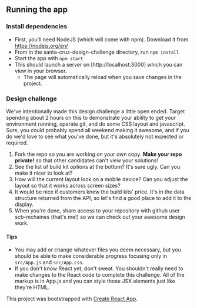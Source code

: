 ## Running the app
### Install dependencies
- First, you'll need NodeJS (which will come with npm). Download it from https://nodejs.org/en/
- From in the santa-cruz-design-challenge directory, run `npm install`
- Start the app with `npm start`
- This should launch a server on [http://localhost:3000] which you can view in your browser.
    - The page will automatically reload when you save changes in the project.


### Design challenge
We've intentionally made this design challenge a little open ended. Target spending about 2 hours on this to demonstrate your ability to get your environment running, operate git, and do some CSS layout and javascript. Sure, you could probably spend all weekend making it awesome, and if you do we'd love to see what you've done, but it's absolutely not expected or required.
1. Fork the repo so you are working on your own copy. **Make your repo private!** so that other candidates can't view your solutions!
2. See the list of build kit options at the bottom? It's sure ugly. Can you make it nicer to look at?
3. How will the current layout look on a mobile device? Can you adjust the layout so that it works across screen sizes?
4. It would be nice if customers knew the build kits' price. It's in the data structure returned from the API, so let's find a good place to add it to the display.
5. When you're done, share access to your repository with github user scb-mchaines (that's me!) so we can check out your awesome design work.

#### Tips
- You may add or change whatever files you deem necessary, but you should be able to make considerable progress focusing only in `src/App.js` and `src/App.css`.
- If you don't know React yet, don't sweat. You shouldn't really need to make changes to the React code to complete this challenge. All of the markup is in App.js and you can style those JSX elements just like they're HTML.

This project was bootstrapped with [Create React App](https://github.com/facebook/create-react-app).
